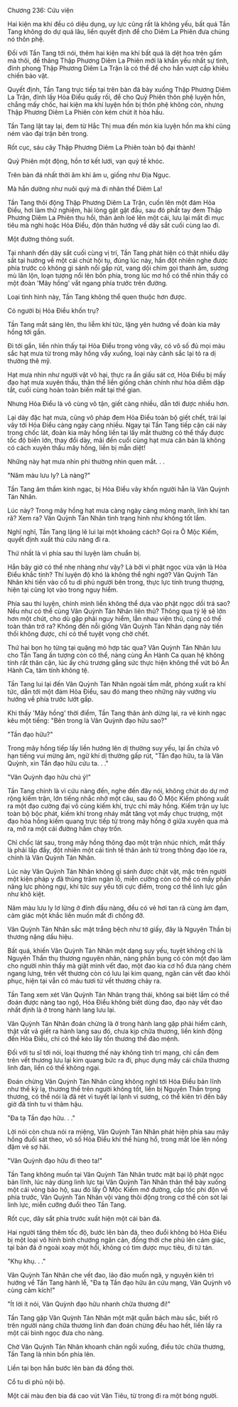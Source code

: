 




Chương 236: Cứu viện


Hai kiện ma khí đều có diệu dụng, uy lực cũng rất là không yếu, bất quá Tần Tang không do dự quá lâu, liền quyết định để cho Diêm La Phiên đưa chúng nó thôn phệ.

Đối với Tần Tang tới nói, thêm hai kiện ma khí bất quá là dệt hoa trên gấm mà thôi, đề thăng Thập Phương Diêm La Phiên mới là khẩn yếu nhất sự tình, đỉnh phong Thập Phương Diêm La Trận là có thể để cho hắn vượt cấp khiêu chiến bảo vật.

Quyết định, Tần Tang trực tiếp tại trên bàn đá bày xuống Thập Phương Diêm La Trận, đỉnh lấy Hỏa Điểu quấy rối, để cho Quỷ Phiên thôn phệ luyện hồn, chẳng mấy chốc, hai kiện ma khí luyện hồn bị thôn phệ không còn, nhưng Thập Phương Diêm La Phiên còn kém chút ít hỏa hầu.

Tần Tang lật tay lại, đem từ Hắc Thị mua đến món kia luyện hồn ma khí cũng ném vào đại trận bên trong.

Rốt cục, sáu cây Thập Phương Diêm La Phiên toàn bộ đại thành!

Quỷ Phiên một động, hồn tơ kết lưới, vạn quỷ tề khóc.

Trên bàn đá nhất thời âm khí âm u, giống như Địa Ngục.

Mà hắn dường như nuôi quỷ mà đi nhân thế Diêm La!

Tần Tang thôi động Thập Phương Diêm La Trận, cuốn lên một đám Hỏa Điểu, hơi làm thử nghiệm, hài lòng gật gật đầu, sau đó phất tay đem Thập Phương Diêm La Phiên thu hồi, thân ảnh loé lên một cái, lưu lại mất đi mục tiêu mà nghi hoặc Hỏa Điểu, độn thân hướng về dây sắt cuối cùng lao đi.

Một đường thông suốt.

Tại nhanh đến dây sắt cuối cùng vị trí, Tần Tang phát hiện có thật nhiều dây sắt tại hướng về một cái chút hội tụ, đúng lúc này, hắn đột nhiên nghe được phía trước có không gì sánh nổi gấp rút, vang dội chim gọi thanh âm, sương mù lăn lộn, loạn tượng nổi lên bốn phía, trong lúc mơ hồ có thể nhìn thấy có một đoàn 'Mây hồng' vắt ngang phía trước trên đường.

Loại tình hình này, Tần Tang không thể quen thuộc hơn được.

Có người bị Hỏa Điểu khốn trụ?

Tần Tang mắt sáng lên, thu liễm khí tức, lặng yên hướng về đoàn kia mây hồng tới gần.

Đi tới gần, liền nhìn thấy tại Hỏa Điểu trong vòng vây, có vô số đủ mọi màu sắc hạt mưa từ trong mây hồng vẩy xuống, loại này cảnh sắc lại tỏ ra dị thường thê mỹ.

Hạt mưa nhìn như người vật vô hại, thực ra ẩn giấu sát cơ, Hỏa Điểu bị mấy đạo hạt mưa xuyên thấu, thân thể liền giống chân chính như hỏa diễm dập tắt, cuối cùng hoàn toàn biến mất tại thế gian.

Nhưng Hỏa Điểu là vô cùng vô tận, giết càng nhiều, dẫn tới được nhiều hơn.

Lại dày đặc hạt mưa, cũng vô pháp đem Hỏa Điểu toàn bộ giết chết, trái lại vây tới Hỏa Điểu càng ngày càng nhiều. Ngay tại Tần Tang tiếp cận cái này trong chốc lát, đoàn kia mây hồng liền tại lấy mắt thường có thể thấy được tốc độ biến lớn, thay đổi dày, mãi đến cuối cùng hạt mưa căn bản là không có cách xuyên thấu mây hồng, liền bị mẫn diệt!

Những này hạt mưa nhìn phi thường nhìn quen mắt. . .

"Năm màu lưu ly? Là nàng?"

Tần Tang âm thầm kinh ngạc, bị Hỏa Điểu vây khốn người hẳn là Vân Quỳnh Tán Nhân.

Lúc này? Trong mây hồng hạt mưa càng ngày càng mỏng manh, linh khí tan rã? Xem ra? Vân Quỳnh Tán Nhân tình trạng hình như không tốt lắm.

Nghĩ nghĩ, Tần Tang lặng lẽ lui lại một khoảng cách? Gọi ra Ô Mộc Kiếm, quyết định xuất thủ cứu nàng đi ra.

Thứ nhất là vì phía sau thí luyện làm chuẩn bị.

Hắn bây giờ có thể nhẹ nhàng như vậy? Là bởi vì phật ngọc vừa vặn là Hỏa Điểu khắc tinh? Thí luyện độ khó là không thể nghi ngờ? Vân Quỳnh Tán Nhân khi tiến vào cổ tu di phủ người bên trong, thực lực tính trung thượng, hiện tại cũng lọt vào trong nguy hiểm.

Phía sau thí luyện, chính mình liền không thể dựa vào phật ngọc dối trá sao? Nếu như có thể cùng Vân Quỳnh Tán Nhân liên thủ? Thông qua tỷ lệ sẽ lớn hơn một chút, cho dù gặp phải nguy hiểm, lẫn nhau viện thủ, cũng có thể toàn thân trở ra? Không đến nỗi giống Vân Quỳnh Tán Nhân dạng này tiến thối không được, chỉ có thể tuyệt vọng chờ chết.

Thứ hai bọn họ từng tại quặng mỏ hợp tác qua? Vân Quỳnh Tán Nhân lưu cho Tần Tang ấn tượng còn có thể, nàng cùng Ân Hành Ca quan hệ không tính rất thân cận, lúc ấy chủ trương gắng sức thực hiện không thể vứt bỏ Ân Hành Ca, tâm tính không tệ.

Tần Tang lui lại đến Vân Quỳnh Tán Nhân ngoài tầm mắt, phóng xuất ra khí tức, dẫn tới một đám Hỏa Điểu, sau đó mang theo những này vướng víu hướng về phía trước lướt gấp.

Khi thấy 'Mây hồng' thời điểm, Tần Tang thân ảnh dừng lại, ra vẻ kinh ngạc kêu một tiếng: "Bên trong là Vân Quỳnh đạo hữu sao?"

"Tần đạo hữu?"

Trong mây hồng tiếp lấy liền hướng lên dị thường suy yếu, lại ẩn chứa vô hạn tiếng vui mừng âm, ngữ khí dị thường gấp rút, "Tần đạo hữu, ta là Vân Quỳnh, xin Tần đạo hữu cứu ta. . ."

"Vân Quỳnh đạo hữu chú ý!"

Tần Tang chính là vì cứu nàng đến, nghe đến đây nói, không chút do dự mở rộng kiếm trận, lớn tiếng nhắc nhở một câu, sau đó Ô Mộc Kiếm phóng xuất ra một đạo cường đại vô cùng kiếm khí, trực chỉ mây hồng. Kiếm trận uy lực toàn bộ bộc phát, kiếm khí trong nháy mắt tăng vọt mấy chục trượng, một đạo hỏa hồng kiếm quang trực tiếp từ trong mây hồng ở giữa xuyên qua mà ra, mở ra một cái đường hầm chạy trốn.

Chỉ chốc lát sau, trong mây hồng thông đạo một trận nhúc nhích, mắt thấy là phải lấp đầy, đột nhiên một cái tinh tế thân ảnh từ trong thông đạo lóe ra, chính là Vân Quỳnh Tán Nhân.

Lúc này Vân Quỳnh Tán Nhân không gì sánh được chật vật, mặc trên người một kiện pháp y đã thủng trăm ngàn lỗ, miễn cưỡng còn có thể có mấy phần năng lực phòng ngự, khí tức suy yếu tới cực điểm, trong cơ thể linh lực gần như khô kiệt.

Năm màu lưu ly lơ lửng ở đỉnh đầu nàng, đều có vẻ hơi tan rã cùng ảm đạm, cảm giác một khắc liền muốn mất đi chống đỡ.

Vân Quỳnh Tán Nhân sắc mặt trắng bệch như tờ giấy, đây là Nguyên Thần bị thương nặng dấu hiệu.

Bất quá, khiến Vân Quỳnh Tán Nhân một dạng suy yếu, tuyệt không chỉ là Nguyên Thần thụ thương nguyên nhân, nàng phần bụng có còn một đạo làm cho người nhìn thấy mà giật mình vết đao, một đao kia cơ hồ đưa nàng chém ngang lưng, trên vết thương còn có lưu lại kim quang, ngăn cản vết đao khôi phục, hiện tại vẫn có máu tươi từ vết thương chảy ra.

Tần Tang xem xét Vân Quỳnh Tán Nhân trạng thái, không sai biệt lắm có thể đoán được nàng tao ngộ, Hỏa Điểu không biết dùng đao, đạo này vết đao nhất định là ở trong hành lang lưu lại.

Vân Quỳnh Tán Nhân đoán chừng là ở trong hành lang gặp phải hiểm cảnh, thật vất vả giết ra hành lang sau đó, chưa kịp chữa thương, liền kinh động đến Hỏa Điểu, chỉ có thể kéo lấy tổn thương thể đào mệnh.

Đối với tu sĩ tới nói, loại thương thế này không tính trí mạng, chỉ cần đem trên vết thương lưu lại kim quang bức ra đi, phục dụng mấy cái chữa thương linh đan, liền có thể không ngại.

Đoán chừng Vân Quỳnh Tán Nhân cũng không nghĩ tới Hỏa Điểu bản lĩnh như thế kỳ lạ, thương thế trên người không tốt, liền bị Nguyên Thần trọng thương, có thể nói là đã rét vì tuyết lại lạnh vì sương, có thể kiên trì đến bây giờ đã tính tu vi thâm hậu.

"Đa tạ Tần đạo hữu. . ."

Lời nói còn chưa nói ra miệng, Vân Quỳnh Tán Nhân phát hiện phía sau mây hồng đuổi sát theo, vô số Hỏa Điểu khí thế hùng hổ, trong mắt lóe lên nồng đậm vẻ sợ hãi.

"Vân Quỳnh đạo hữu đi theo ta!"

Tần Tang không muốn tại Vân Quỳnh Tán Nhân trước mặt bại lộ phật ngọc bản lĩnh, lúc này dùng linh lực tại Vân Quỳnh Tán Nhân thân thể bày xuống một cái vòng bảo hộ, sau đó lấy Ô Mộc Kiếm mở đường, cấp tốc phi độn về phía trước, Vân Quỳnh Tán Nhân vội vàng thôi động trong cơ thể còn sót lại linh lực, miễn cưỡng đuổi theo Tần Tang.

Rốt cục, dây sắt phía trước xuất hiện một cái bàn đá.

Hai người tăng thêm tốc độ, bước lên bàn đá, theo đuổi không bỏ Hỏa Điểu bị một loại vô hình bình chướng ngăn cản, đồng thời che phủ lên cảm giác, tại bàn đá ở ngoài xoay một hồi, không có tìm được mục tiêu, đi tứ tán.

"Khụ khụ. . ."

Vân Quỳnh Tán Nhân che vết đao, lảo đảo muốn ngã, y nguyên kiên trì hướng về Tần Tang hành lễ, "Đa tạ Tần đạo hữu ân cứu mạng, Vân Quỳnh vô cùng cảm kích!"

"Ít lời ít nói, Vân Quỳnh đạo hữu nhanh chữa thương đi!"

Tần Tang gặp Vân Quỳnh Tán Nhân một mặt quẫn bách màu sắc, biết rõ trên người nàng chữa thương linh đan đoán chừng đều hao hết, liền lấy ra một cái bình ngọc đưa cho nàng.

Chờ Vân Quỳnh Tán Nhân khoanh chân ngồi xuống, điều tức chữa thương, Tần Tang là nhìn bốn phía lên.

Liền tại bọn hắn bước lên bàn đá đồng thời.

Cổ tu di phủ nội bộ.

Một cái màu đen bia đá cao vút Vân Tiêu, từ trong đi ra một bóng người.




